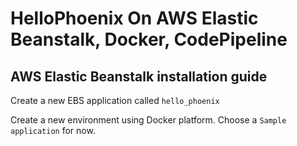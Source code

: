 # HelloPhoenix On AWS Elastic Beanstalk, Docker, CodePipeline

## AWS Elastic Beanstalk installation guide

Create a new EBS application called `hello_phoenix`

Create a new environment using Docker platform. Choose a `Sample application` for now.
